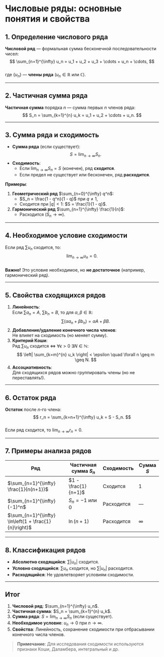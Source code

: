 # Числовые ряды: основные понятия и свойства

## 1. **Определение числового ряда**  
**Числовой ряд** — формальная сумма бесконечной последовательности чисел:  
$$
\sum_{n=1}^{\infty} u_n = u_1 + u_2 + u_3 + \cdots + u_n + \cdots,  
$$  
где $\{u_n\}$ — **члены ряда** ($u_n \in \mathbb{R}$ или $\mathbb{C}$).

---

## 2. **Частичная сумма ряда**  
**Частичная сумма** порядка $n$ — сумма первых $n$ членов ряда:  
$$
S_n = \sum_{k=1}^{n} u_k = u_1 + u_2 + \cdots + u_n.
$$

---

## 3. **Сумма ряда и сходимость**  
- **Сумма ряда** (если существует):  
  $$
  S = \lim_{n \to \infty} S_n.
  $$  
- **Сходимость**:  
  - Если $\lim_{n \to \infty} S_n = S$ (конечен), ряд **сходится**.  
  - Если предел не существует или бесконечен, ряд **расходится**.  

**Примеры**:  
1. **Геометрический ряд** $\sum_{n=0}^{\infty} q^n$:  
   - $S_n = \frac{1 - q^n}{1 - q}$ при $q \neq 1$,  
   - Сходится при $|q| < 1$: $S = \frac{1}{1 - q}$.  
2. **Гармонический ряд** $\sum_{n=1}^{\infty} \frac{1}{n}$:  
   - Расходится ($S_n \to \infty$).  

---

## 4. **Необходимое условие сходимости**  
Если ряд $\sum u_n$ сходится, то:  
$$
\lim_{n \to \infty} u_n = 0.
$$  
**Важно!** Это условие необходимое, но **не достаточное** (например, гармонический ряд).

---

## 5. **Свойства сходящихся рядов**  
1. **Линейность**:  
   Если $\sum a_n = A$, $\sum b_n = B$, то для $\alpha, \beta \in \mathbb{R}$:  
   $$
   \sum (\alpha a_n + \beta b_n) = \alpha A + \beta B.
   $$  
2. **Добавление/удаление конечного числа членов**:  
   Не влияет на сходимость (но меняет сумму).  
3. **Критерий Коши**:  
   Ряд $\sum u_n$ сходится $\iff$ $\forall \epsilon > 0$ $\exists N \in \mathbb{N}$:  
   $$
   \left| \sum_{k=m}^{n} u_k \right| < \epsilon \quad \forall n \geq m \geq N.
   $$  
4. **Ассоциативность**:  
   Для сходящихся рядов можно группировать члены (но не переставлять!).  

---

## 6. **Остаток ряда**  
**Остаток** после $n$-го члена:  
$$
r_n = \sum_{k=n+1}^{\infty} u_k = S - S_n.
$$  
Если ряд сходится, то $\lim_{n \to \infty} r_n = 0$.

---

## 7. **Примеры анализа рядов**  
| Ряд                     | Частичная сумма $S_n$         | Сходимость | Сумма $S$       |
|-------------------------|-------------------------------|------------|-----------------|
| $\sum_{n=1}^{\infty} \frac{1}{n(n+1)}$ | $1 - \frac{1}{n+1}$       | Сходится   | 1               |
| $\sum_{n=1}^{\infty} (-1)^n$           | $S_n = -1$ или $0$         | Расходится | —               |
| $\sum_{n=1}^{\infty} \ln\left(1 + \frac{1}{n}\right)$ | $\ln(n+1)$ | Расходится | $\infty$        |

---

## 8. **Классификация рядов**  
- **Абсолютно сходящийся**: $\sum |u_n|$ сходится.  
- **Условно сходящийся**: $\sum u_n$ сходится, но $\sum |u_n|$ расходится.  
- **Расходящийся**: Не удовлетворяет условиям сходимости.  

---

## Итог  
1. **Числовой ряд**: $\sum_{n=1}^{\infty} u_n$.  
2. **Частичная сумма**: $S_n = \sum_{k=1}^{n} u_k$.  
3. **Сумма ряда**: $S = \lim_{n \to \infty} S_n$ (если существует).  
4. **Необходимое условие**: $u_n \to 0$ при $n \to \infty$.  
5. **Свойства**: Линейность, сохранение сходимости при отбрасывании конечного числа членов.  

> **Примечание**: Для исследования сходимости используются признаки Коши, Даламбера, интегральный и др.